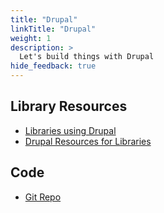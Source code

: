 ```yaml
---
title: "Drupal"
linkTitle: "Drupal"
weight: 1
description: >
  Let's build things with Drupal
hide_feedback: true
---
```


## Library Resources

- [Libraries using Drupal](https://groups.drupal.org/node/13473)
- [Drupal Resources for Libraries](https://groups.drupal.org/libraries/resources)

## Code

- [Git Repo](https://git.drupalcode.org/project/drupal)